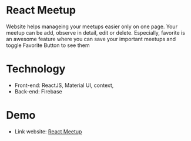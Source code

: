 # React Meetup
Website helps manageing your meetups easier only on one page. Your meetup can be add, observe in detail, edit or delete. Especially, favorite is an awesome feature where you can save your important meetups and toggle Favorite Button to see them

# Technology
 - Front-end: ReactJS, Material UI, context,
 - Back-end: Firebase

 # Demo
 - Link website: [React Meetup](https://simple-meetup.netlify.app/)
